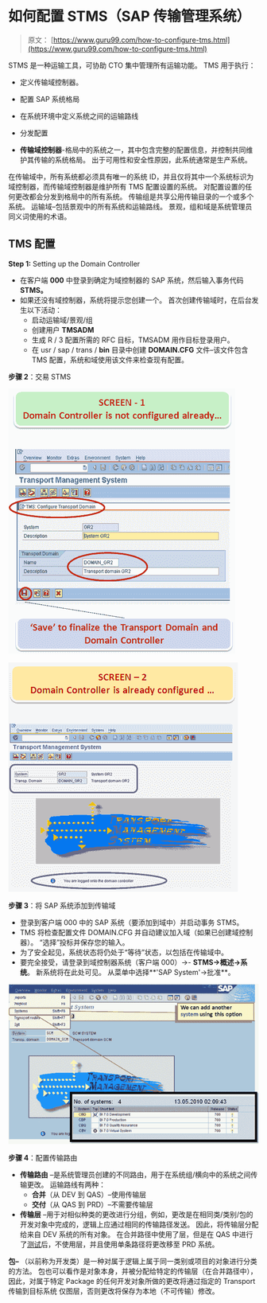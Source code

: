 # 如何配置 STMS（SAP 传输管理系统）

> 原文： [https://www.guru99.com/how-to-configure-tms.html](https://www.guru99.com/how-to-configure-tms.html)

STMS 是一种运输工具，可协助 CTO 集中管理所有运输功能。 TMS 用于执行：

*   定义传输域控制器。
*   配置 SAP 系统格局
*   在系统环境中定义系统之间的运输路线
*   分发配置

*   **传输域控制器**-格局中的系统之一，其中包含完整的配置信息，并控制共同维护其传输的系统格局。 出于可用性和安全性原因，此系统通常是生产系统。

在传输域中，所有系统都必须具有唯一的系统 ID，并且仅将其中一个系统标识为域控制器，而传输域控制器是维护所有 TMS 配置设置的系统。 对配置设置的任何更改都会分发到格局中的所有系统。 传输组是共享公用传输目录的一个或多个系统。 运输域–包括景观中的所有系统和运输路线。 景观，组和域是系统管理员同义词使用的术语。

## TMS 配置

**Step 1:** Setting up the Domain Controller

*   在客户端 **000** 中登录到确定为域控制器的 SAP 系统，然后输入事务代码 **STMS。**
*   如果还没有域控制器，系统将提示您创建一个。 首次创建传输域时，在后台发生以下活动：
    *   启动运输域/景观/组
    *   创建用户 **TMSADM**
    *   生成 R / 3 配置所需的 RFC 目标，TMSADM 用作目标登录用户。
    *   在 usr / sap / trans / **bin** 目录中创建 **DOMAIN.CFG** 文件–该文件包含 TMS 配置，系统和域使用该文件来检查现有配置。

**步骤 2**：交易 STMS

![How to Configure STMS (SAP Transport Management System)](img/c6da0c96d7bb29517d51fbb8d0019c60.png "How to configure TMS (Transport Management System)") 

![How to Configure STMS (SAP Transport Management System)](img/74ac39efc1709386caaaab19f9877975.png "How to configure TMS (Transport Management System)") 

**步骤 3**：将 SAP 系统添加到传输域

*   登录到客户端 000 中的 SAP 系统（要添加到域中）并启动事务 STMS。
*   TMS 将检查配置文件 DOMAIN.CFG 并自动建议加入域（如果已创建域控制器）。 “选择”投标并保存您的输入。
*   为了安全起见，系统状态将仍处于“等待”状态，以包括在传输域中。
*   要完全接受，请登录到域控制器系统（客户端 000）->- **STMS->概述->系统**。 新系统将在此处可见。 从菜单中选择**'SAP System'->批准**。

![How to Configure STMS (SAP Transport Management System)](img/36056343afc3481cd9f3eca5fa991fb8.png "How to configure TMS (Transport Management System)")

**步骤 4**：配置传输路由

*   **传输路由** –是系统管理员创建的不同路由，用于在系统组/横向中的系统之间传输更改。 运输路线有两种：
    *   **合并**（从 DEV 到 QAS）–使用传输层
    *   **交付**（从 QAS 到 PRD）–不需要传输层
*   **传输层** –用于对相似种类的更改进行分组，例如，更改是在相同类/类别/包的开发对象中完成的，逻辑上应通过相同的传输路径发送。 因此，将传输层分配给来自 DEV 系统的所有对象。 在合并路径中使用了层，但是在 QAS 中进行了[测试](/software-testing.html)后，不使用层，并且使用单条路径将更改移至 PRD 系统。

**包–** （以前称为开发类）是一种对属于逻辑上属于同一类别或项目的对象进行分类的方法。 包也可以看作是对象本身，并被分配给特定的传输层（在合并路径中），因此，对属于特定 Package 的任何开发对象所做的更改将通过指定的 Transport 传输到目标系统 仅图层，否则更改将保存为本地（不可传输）修改。